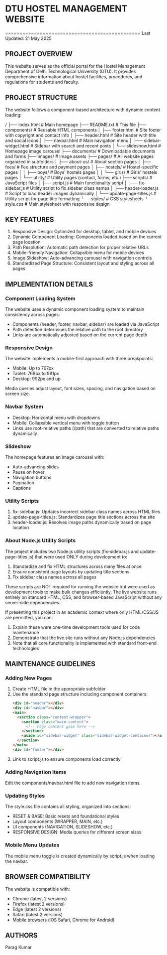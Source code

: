 # DTU HOSTEL MANAGEMENT WEBSITE
===============================================
Last Updated: 21 May 2025

## PROJECT OVERVIEW
This website serves as the official portal for the Hostel Management Department of Delhi Technological University (DTU). It provides comprehensive information about hostel facilities, procedures, and regulations for students and faculty.

## PROJECT STRUCTURE
The website follows a component-based architecture with dynamic content loading:

/
├── index.html                 # Main homepage
├── README.txt                 # This file
├── components/                # Reusable HTML components
│   ├── footer.html           # Site footer with copyright and contact info
│   ├── header.html           # Site header with title and social icons
│   ├── navbar.html           # Main navigation menu
│   ├── sidebar-widget.html   # Sidebar with search and recent posts
│   └── slideshow.html        # Homepage image carousel
├── documents/                # Downloadable documents and forms
├── images/                   # Image assets
├── pages/                    # All website pages organized in subfolders
│   ├── about-us/             # About section pages
│   ├── fees/                 # Fee structure and payment pages
│   ├── hostels/              # Hostel-specific pages
│   │   ├── boys/            # Boys' hostels pages
│   │   └── girls/           # Girls' hostels pages
│   └── utility/              # Utility pages (contact, forms, etc.)
├── scripts/                  # JavaScript files
│   ├── script.js            # Main functionality script
│   ├── fix-sidebar.js       # Utility script to fix sidebar class names
│   ├── header-loader.js     # Script to load header images dynamically
│   └── update-page-titles.js # Utility script for page title formatting
└── styles/                   # CSS stylesheets
    └── style.css            # Main stylesheet with responsive design

## KEY FEATURES
1. Responsive Design: Optimized for desktop, tablet, and mobile devices
2. Dynamic Component Loading: Components loaded based on the current page location
3. Path Resolution: Automatic path detection for proper relative URLs
4. Mobile-friendly Navigation: Collapsible menu for mobile devices
5. Image Slideshow: Auto-advancing carousel with navigation controls
6. Standardized Page Structure: Consistent layout and styling across all pages

## IMPLEMENTATION DETAILS

### Component Loading System
The website uses a dynamic component loading system to maintain consistency across pages:
- Components (header, footer, navbar, sidebar) are loaded via JavaScript
- Path detection determines the relative path to the root directory
- Links are automatically adjusted based on the current page depth

### Responsive Design
The website implements a mobile-first approach with three breakpoints:
- Mobile: Up to 767px
- Tablet: 768px to 991px
- Desktop: 992px and up

Media queries adjust layout, font sizes, spacing, and navigation based on screen size.

### Navbar System
- Desktop: Horizontal menu with dropdowns
- Mobile: Collapsible vertical menu with toggle button
- Links use root-relative paths (/path) that are converted to relative paths dynamically

### Slideshow
The homepage features an image carousel with:
- Auto-advancing slides
- Pause on hover
- Navigation buttons
- Pagination
- Captions

### Utility Scripts
1. fix-sidebar.js: Updates incorrect sidebar class names across HTML files
2. update-page-titles.js: Standardizes page title sections across the site
3. header-loader.js: Resolves image paths dynamically based on page location

### About Node.js Utility Scripts
The project includes two Node.js utility scripts (fix-sidebar.js and update-page-titles.js) that were used ONLY during development to:

1. Standardize and fix HTML structures across many files at once
2. Ensure consistent page layouts by updating title sections
3. Fix sidebar class names across all pages

These scripts are NOT required for running the website but were used as development tools to make bulk changes efficiently. The live website runs entirely on standard HTML, CSS, and browser-based JavaScript without any server-side dependencies.

If presenting this project in an academic context where only HTML/CSS/JS are permitted, you can:
1. Explain these were one-time development tools used for code maintenance
2. Demonstrate that the live site runs without any Node.js dependencies
3. Note that all core functionality is implemented with standard front-end technologies

## MAINTENANCE GUIDELINES

### Adding New Pages
1. Create HTML file in the appropriate subfolder
2. Use the standard page structure including component containers:
   ```html
   <div id="header"></div>
   <div id="navbar"></div>
   <main>
     <section class="content-wrapper">
       <section class="main-content">
         <!-- Page content goes here -->
       </section>
       <aside id="sidebar-widget" class="sidebar-widget-container"></aside>
     </section>
   </main>
   <div id="footer"></div>
   ```
3. Link to script.js to ensure components load correctly

### Adding Navigation Items
Edit the components/navbar.html file to add new navigation items.

### Updating Styles
The style.css file contains all styling, organized into sections:
- RESET & BASE: Basic resets and foundational styles
- Layout components (WRAPPER, MAIN, etc.)
- UI components (NAVIGATION, SLIDESHOW, etc.)
- RESPONSIVE DESIGN: Media queries for different screen sizes

### Mobile Menu Updates
The mobile menu toggle is created dynamically by script.js when loading the navbar.

## BROWSER COMPATIBILITY
The website is compatible with:
- Chrome (latest 2 versions)
- Firefox (latest 2 versions)
- Edge (latest 2 versions)
- Safari (latest 2 versions)
- Mobile browsers (iOS Safari, Chrome for Android)

## AUTHORS
Parag Kumar 
